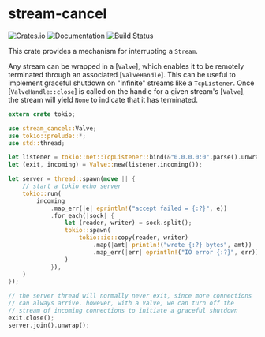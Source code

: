 # stream-cancel

[![Crates.io](https://img.shields.io/crates/v/stream-cancel.svg)](https://crates.io/crates/stream-cancel)
[![Documentation](https://docs.rs/stream-cancel/badge.svg)](https://docs.rs/stream-cancel/)
[![Build Status](https://travis-ci.org/jonhoo/stream-cancel.svg?branch=master)](https://travis-ci.org/jonhoo/stream-cancel)

This crate provides a mechanism for interrupting a `Stream`.

Any stream can be wrapped in a [`Valve`], which enables it to be remotely terminated through an
associated [`ValveHandle`]. This can be useful to implement graceful shutdown on "infinite"
streams like a `TcpListener`. Once [`ValveHandle::close`] is called on the handle for a given
stream's [`Valve`], the stream will yield `None` to indicate that it has terminated.

```rust
extern crate tokio;

use stream_cancel::Valve;
use tokio::prelude::*;
use std::thread;

let listener = tokio::net::TcpListener::bind(&"0.0.0.0:0".parse().unwrap()).unwrap();
let (exit, incoming) = Valve::new(listener.incoming());

let server = thread::spawn(move || {
    // start a tokio echo server
    tokio::run(
        incoming
            .map_err(|e| eprintln!("accept failed = {:?}", e))
            .for_each(|sock| {
                let (reader, writer) = sock.split();
                tokio::spawn(
                    tokio::io::copy(reader, writer)
                        .map(|amt| println!("wrote {:?} bytes", amt))
                        .map_err(|err| eprintln!("IO error {:?}", err)),
                )
            }),
    )
});

// the server thread will normally never exit, since more connections
// can always arrive. however, with a Valve, we can turn off the
// stream of incoming connections to initiate a graceful shutdown
exit.close();
server.join().unwrap();
```
